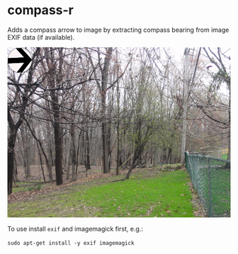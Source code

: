 # compass-r
Adds a compass arrow to image by extracting compass bearing from image EXIF data (if available).

![](https://raw.githubusercontent.com/cleveland-metroparks/compass-r/master/east_facing_photo.png)

To use install ```exif``` and imagemagick first, e.g.:

```sudo apt-get install -y exif imagemagick```
